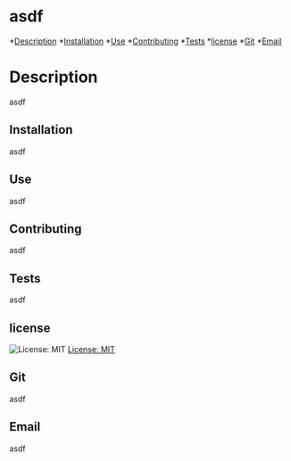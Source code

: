 # asdf

  *[Description](#description)
  *[Installation](#installation)
  *[Use](#use)
  *[Contributing](#contributing)
  *[Tests](#tests)
  *[license](#license)
  *[Git](#git)
  *[Email](#email)
  # Description
  asdf
  ## Installation
  asdf
  ## Use
  asdf
  ## Contributing
  asdf
  ## Tests
  asdf
  ## license
  ![License: MIT](https://img.shields.io/badge/License-MIT-yellow.svg)
  [License: MIT](https://opensource.org/licenses/MIT)
  ## Git
  asdf
  ## Email
  asdf